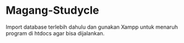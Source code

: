 # Magang-Studycle
Import database terlebih dahulu dan gunakan Xampp untuk menaruh program di htdocs agar bisa dijalankan.

